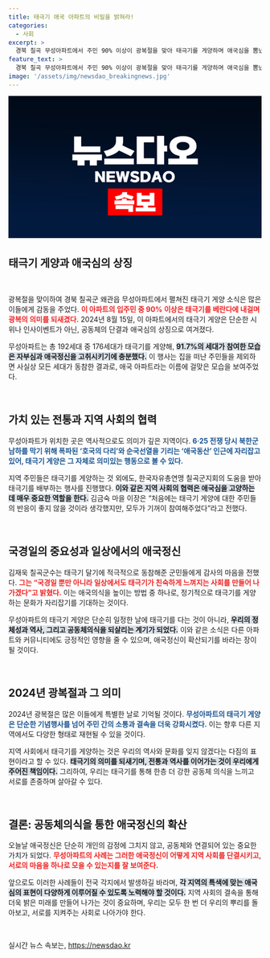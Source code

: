 ```yaml
---
title: 태극기 애국 아파트의 비밀을 밝혀라!
categories:
  - 사회
excerpt: >
  경북 칠곡 무성아파트에서 주민 90% 이상이 광복절을 맞아 태극기를 게양하며 애국심을 뽐냈습니다. 애국 아파트로 불리게 된 이곳은 역사적인 의미와 함께 국경일의 중요성을 되새기는 기쁨으로 가득 찼습니다!
feature_text: >
  경북 칠곡 무성아파트에서 주민 90% 이상이 광복절을 맞아 태극기를 게양하며 애국심을 뽐냈습니다. 애국 아파트로 불리게 된 이곳은 역사적인 의미와 함께 국경일의 중요성을 되새기는 기쁨으로 가득 찼습니다!
image: '/assets/img/newsdao_breakingnews.jpg'
---
```


<p><img src="/assets/img/newsdao_breakingnews.jpg" alt="koreaapp 속보" /></p>

<h2 data-ke-size="size26">태극기 게양과 애국심의 상징</h2>

<p data-ke-size="size16">&nbsp;</p>

<p>광복절을 맞이하여 경북 칠곡군 왜관읍 무성아파트에서 펼쳐진 태극기 게양 소식은 많은 이들에게 감동을 주었다. <b><span style="color: #ee2323;">이 아파트의 입주민 중 90% 이상은 태극기를 베란다에 내걸며 광복의 의미를 되새겼다.</span></b> 2024년 8월 15일, 이 아파트에서의 태극기 게양은 단순한 시위나 인사이벤트가 아닌, 공동체의 단결과 애국심의 상징으로 여겨졌다. </p>

<p>무성아파트는 총 192세대 중 176세대가 태극기를 게양해, <b><span style="background-color: #21538527;">91.7%의 세대가 참여한 모습은 자부심과 애국정신을 고취시키기에 충분했다.</span></b> 이 행사는 집을 떠난 주민들을 제외하면 사실상 모든 세대가 동참한 결과로, 애국 아파트라는 이름에 걸맞은 모습을 보여주었다. </p>

<p data-ke-size="size16">&nbsp;</p>

<h2 data-ke-size="size26">가치 있는 전통과 지역 사회의 협력</h2>

<p>무성아파트가 위치한 곳은 역사적으로도 의미가 깊은 지역이다. <b><span style="color: #1a5490;">6·25 전쟁 당시 북한군 남하를 막기 위해 폭파된 ‘호국의 다리’와 순국선열을 기리는 ‘애국동산’ 인근에 자리잡고 있어, 태극기 게양은 그 자체로 의미있는 행동으로 볼 수 있다.</span></b> </p>

<p>지역 주민들은 태극기를 게양하는 것 외에도, 한국자유총연맹 칠곡군지회의 도움을 받아 태극기를 배부하는 행사를 진행했다. <b><span style="background-color: #21538527;">이와 같은 지역 사회의 협력은 애국심을 고양하는 데 매우 중요한 역할을 한다.</span></b> 김금숙 마을 이장은 “처음에는 태극기 게양에 대한 주민들의 반응이 좋지 않을 것이라 생각했지만, 모두가 기꺼이 참여해주었다”라고 전했다.</p>

<p data-ke-size="size16">&nbsp;</p>

<h2 data-ke-size="size26">국경일의 중요성과 일상에서의 애국정신</h2>

<p>김재욱 칠곡군수는 태극기 달기에 적극적으로 동참해준 군민들에게 감사의 마음을 전했다. <b><span style="color: #ee2323;">그는 “국경일 뿐만 아니라 일상에서도 태극기가 친숙하게 느껴지는 사회를 만들어 나가겠다”고 밝혔다.</span></b> 이는 애국의식을 높이는 방법 중 하나로, 정기적으로 태극기를 게양하는 문화가 자리잡기를 기대하는 것이다. </p>

<p>무성아파트의 태극기 게양은 단순히 일정한 날에 태극기를 다는 것이 아니라, <b><span style="background-color: #21538527;">우리의 정체성과 역사, 그리고 공동체의식을 되살리는 계기가 되었다.</span></b> 이와 같은 소식은 다른 아파트와 커뮤니티에도 긍정적인 영향을 줄 수 있으며, 애국정신이 확산되기를 바라는 장이 될 것이다.</p>

<p data-ke-size="size16">&nbsp;</p>

<h2 data-ke-size="size26">2024년 광복절과 그 의미</h2>

<p>2024년 광복절은 많은 이들에게 특별한 날로 기억될 것이다. <b><span style="color: #1a5490;">무성아파트의 태극기 게양은 단순한 기념행사를 넘어 주민 간의 소통과 결속을 더욱 강화시켰다.</span></b> 이는 향후 다른 지역에서도 다양한 형태로 재현될 수 있을 것이다.</p>

<p>지역 사회에서 태극기를 게양하는 것은 우리의 역사와 문화를 잊지 않겠다는 다짐의 표현이라고 할 수 있다. <b><span style="background-color: #21538527;">태극기의 의미를 되새기며, 전통과 역사를 이어가는 것이 우리에게 주어진 책임이다.</span></b> 그리하여, 우리는 태극기를 통해 한층 더 강한 공동체 의식을 느끼고 서로를 존중하며 살아갈 수 있다.</p>

<p data-ke-size="size16">&nbsp;</p>

<h2 data-ke-size="size26">결론: 공동체의식을 통한 애국정신의 확산</h2>

<p>오늘날 애국정신은 단순히 개인의 감정에 그치지 않고, 공동체와 연결되어 있는 중요한 가치가 되었다. <b><span style="color: #ee2323;">무성아파트의 사례는 그러한 애국정신이 어떻게 지역 사회를 단결시키고, 서로의 마음을 하나로 모을 수 있는지를 잘 보여준다.</span></b> </p>

<p>앞으로도 이러한 사례들이 전국 각지에서 발생하길 바라며, <b><span style="background-color: #21538527;">각 지역의 특색에 맞는 애국심의 표현이 다양하게 이루어질 수 있도록 노력해야 할 것이다.</span></b> 지역 사회의 결속을 통해 더욱 밝은 미래를 만들어 나가는 것이 중요하며, 우리는 모두 한 번 더 우리의 뿌리를 돌아보고, 서로를 지켜주는 사회로 나아가야 한다. </p>

<p data-ke-size="size16">&nbsp;</p>
실시간 뉴스 속보는, <a href="https://newsdao.kr" rel="dofollow">https://newsdao.kr</a>


